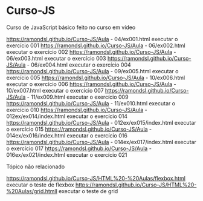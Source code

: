 # Curso-JS
Curso de JavaScript básico feito no curso em vídeo

https://ramondsl.github.io/Curso-JS/Aula - 04/ex001.html executar o exercício 001
https://ramondsl.github.io/Curso-JS/Aula - 06/ex002.html executar o exercício 002
https://ramondsl.github.io/Curso-JS/Aula - 06/ex003.html executar o exercício 003
https://ramondsl.github.io/Curso-JS/Aula - 06/ex004.html executar o exercício 004
https://ramondsl.github.io/Curso-JS/Aula - 09/ex005.html executar o exercício 005
https://ramondsl.github.io/Curso-JS/Aula - 10/ex006.html executar o exercício 006
https://ramondsl.github.io/Curso-JS/Aula - 10/ex007.html executar o exercício 007
https://ramondsl.github.io/Curso-JS/Aula - 11/ex009.html executar o exercício 009
https://ramondsl.github.io/Curso-JS/Aula - 11/ex010.html executar o exercício 010
https://ramondsl.github.io/Curso-JS/Aula - 012ex/ex014/index.html executar o exercício 014
https://ramondsl.github.io/Curso-JS/Aula - 012ex/ex015/index.html executar o exercício 015
https://ramondsl.github.io/Curso-JS/Aula - 014ex/ex016/index.html executar o exercício 016
https://ramondsl.github.io/Curso-JS/Aula - 014ex/ex017/index.html executar o exercício 017
https://ramondsl.github.io/Curso-JS/Aula - 016ex/ex021/index.html executar o exercício 021

Tópico não relacionado

https://ramondsl.github.io/Curso-JS/HTML%20-%20Aulas/flexbox.html executar o teste de flexbox
https://ramondsl.github.io/Curso-JS/HTML%20-%20Aulas/grid.htmll executar o teste de grid
